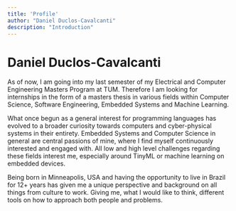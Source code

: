 ```yaml
---
title: 'Profile'
author: "Daniel Duclos-Cavalcanti"
description: "Introduction"
---
```


# Daniel Duclos-Cavalcanti

As of now, I am going into my last semester of my Electrical and Computer Engineering Masters Program at TUM. Therefore I am looking for internships in the form of a masters thesis in various fields within Computer Science, Software Engineering, Embedded Systems and Machine Learning.

What once begun as a general interest for programming languages has evolved to a broader curiosity towards computers and cyber-physical systems in their entirety. Embedded Systems and Computer Science in general are central passions of mine, where I find myself continuously interested and engaged with. All low and high level challenges regarding these fields interest me, especially around TinyML or machine learning on embedded devices.

Being born in Minneapolis, USA and having the opportunity to live in Brazil for 12+ years has given me a unique perspective and background on all things from culture to work. Giving me, what I would like to think, different tools on how to approach both people and problems.
